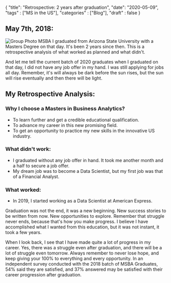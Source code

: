{
    "title": "Retrospective: 2 years after graduation",
    "date": "2020-05-09",
    "tags" : ["MS in the US"],
    "categories" : ["Blog"],
    "draft" : false
}

## May 7th, 2018:
![Group Photo MSBA](/images/MSBA/100/graduation.JPG)
I graduated from Arizona State University with a Masters Degree on that day. It's been 2 years since then. This is a retrospective analysis of what worked as planned and what didn't.

And let me tell the current batch of 2020 graduates when I graduated on that day, I did not have any job offer in my hand. I was still applying for jobs all day. Remember, it's will always be dark before the sun rises, but the sun will rise eventually and then there will be light.

## My Retrospective Analysis:

### Why I choose a Masters in Business Analytics?
- To learn further and get a credible educational qualification.
- To advance my career in this new promising field.
- To get an opportunity to practice my new skills in the innovative US industry.

### What didn't work:
- I graduated without any job offer in hand. It took me another month and a half to secure a job offer.
- My dream job was to become a Data Scientist, but my first job was that of a Financial Analyst.

### What worked:
- In 2019, I started working as a Data Scientist at American Express.

Graduation was not the end, it was a new beginning. New success stories to be written from now. New opportunities to explore. Remember that struggle never ends, because that's how you make progress. I believe I have accomplished what I wanted from this education, but it was not instant, it took a few years.

When I look back, I see that I have made quite a lot of progress in my career. Yes, there was a struggle even after graduation, and there will be a lot of struggle even tomorrow. Always remember to never lose hope, and keep giving your 100% to everything and every opportunity. In an independent survey conducted with the 2018 batch of MSBA Graduates, 54% said they are satisfied, and 37% answered may be satisfied with their career progression after graduation.
